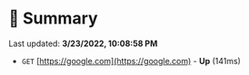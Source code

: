 # 📖 Summary
Last updated: **3/23/2022, 10:08:58 PM**

- `GET` [https://google.com](https://google.com) - **Up** (141ms)
